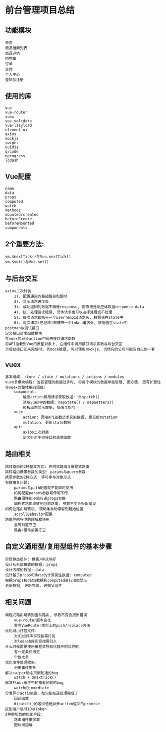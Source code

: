 # 前台管理项目总结

## 功能模块
    首页
    商品搜索列表
    商品详情
    购物车
    订单
    支付
    个人中心
    登陆与注册

## 使用的库
    vue
    vue-router
    vuex
    vee-validate
    vue-lazyload
    element-ui
    axios
    mockjs
    swiper
    uuidjs
    qrcode
    nprogress
    lodash

## Vue配置
    name
    data
    props
    computed
    watch
    methods
    mounted/created
    beforeCreate
    beforeMounted
    components

## 2个重要方法:
    vm.$nextTick()与Vue.nextTick()
    vm.$set()与Vue.set()

## 与后台交互
    axios二次封装
        1). 配置通用的基础路径和超时
        2). 显示请求进度条
        3). 成功返回的数据不再是response, 而直接是响应体数据response.data
        4). 统一处理请求错误, 具体请求也可以选择处理或不处理
        5). 每次请求都携带一个userTempId请求头, 数据值在state中
        6). 每次请求(已登陆)都携带一个token请求头, 数据值在state中
    postman与测试接口
    定义接口请求函数模块
    在vuex的异步action中调用接口请求函数
    将API挂载到Vue的原型对象上, 在组件中调用接口请求函数与后台交互
    当后台接口还未完成时, 先mock数据, 可以使用mockjs, 当然有的公司可能有自己的一套

## vuex
    基本组成: store / state / mutations / actions / modules
    vuex多模块编程: 当要管理的数据过多时, 将每个模块的数据单独管理, 更方便, 更有扩展性
    带vuex的整体编码组成:
        component:
            触发action调用请求获取数据: dispatch()
            读取vuex中的数据: mapState() / mapGetters()
            模板动态显示数据: 插值与指令
        vuex:
            action: 调用API函数请求获取数据, 提交给mutation
            mutation: 更新state数据
        api:
            axios二次封装
            定义针对不同接口的请求函数

## 路由相关
    跳转路由的2种基本方式: 声明式路由与编程式路由
    跳转路由携带参数的类型: params与query参数
    携带参数的2种方式: 字符串与对象形式
    参数相关问题:
        params与path配置能不能同时使用
        如何配置params参数可传可不传
        路由组件能不能传递props参数
        编程式路由跳转到当前路由, 参数不变会报出错误
    如何让路由跳转后, 滚动条自动停留到起始位置
        scrollBehavior配置
    路由导航守卫的理解和使用
        全局前置守卫
        路由/组件前置守卫

## 自定义通用型/复用型组件的基本步骤
    实现静态组件: 模板/样式写好
    设计从外部接收的数据: props
    设计内部的数据: data
    设计基于props和data的计算属性数据: computed
    根据props和data数据和computed进行动态显示
    更新数据, 更新界面, 通知父组件

## 相关问题
    编程式路由跳转到当前路由, 参数不变会报出错误
        vue-router版本变化
        重写VueRouter原型上的push/replace方法
    优化减小打包文件: 
        对UI组件库实现按需打包
        对lodash库实现按需引入
    什么时候需要使用编程式导航代替声明式导航
        有一定条件限定
        个数太多
    优化事件处理效率: 
        利用事件委托
    解决swiper动态页面轮播的bug
        watch + $nextTick()
    解决Floor组件中轮播有问题的bug
        watch的immediate
    分发异步action后, 如何能知道处理完成了
        回调函数
        dipatch()的返回值是异步action返回的promise
    区别用户临时ID与Token
    2种懒加载的优化手段:
        路由组件懒加载
        图片懒加载
    
